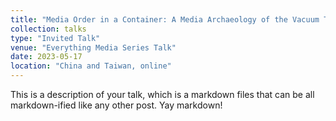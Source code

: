 ```yaml
---
title: "Media Order in a Container: A Media Archaeology of the Vacuum Tube"
collection: talks
type: "Invited Talk"
venue: "Everything Media Series Talk"
date: 2023-05-17
location: "China and Taiwan, online"
---
```


This is a description of your talk, which is a markdown files that can be all markdown-ified like any other post. Yay markdown!
